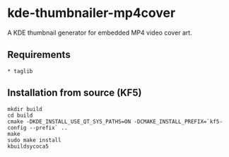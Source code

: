 kde-thumbnailer-mp4cover
========================

A KDE thumbnail generator for embedded MP4 video cover art.

Requirements
------------------------

    * taglib

Installation from source (KF5)
------------------------

    mkdir build
    cd build
    cmake -DKDE_INSTALL_USE_QT_SYS_PATHS=ON -DCMAKE_INSTALL_PREFIX=`kf5-config --prefix` ..
    make
    sudo make install
    kbuildsycoca5
